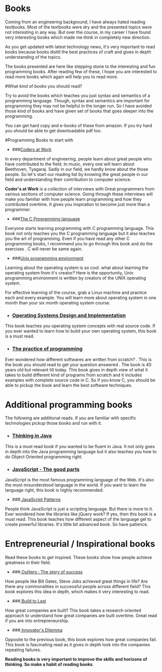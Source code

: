 # Books
Coming from an engineering background, I have always hated reading textbooks. Most of the textbooks were dry and the presented topics were not interesting in any way. But over the course, in my career I have found very interesting books which made me think in completely new direction.

As you get updated with latest technology news, it's very important to read books because books distill the best practices of craft and gives in depth understanding of the topics.

The books presented are here like stepping stone to the interesting and fun programming books. After reading few of these, I hope you are interested to read more books which again will help you to read more.

#What kind of books you should read?

Try to avoid the books which teaches you just syntax and semantics of a programming language. Though, syntax and semantics are important for programming they may not be helpful in the longer run. So I have avoided those kind of books and have given set of books that goes deeper into the programming.

You can get hard copy and e-books of these from amazon. If you try hard you should be able to get downloadable pdf too.

#Programming Books to start with

* ###[Coders at Work](http://www.codersatwork.com/)

In every department of engineering, people learn about great people who have contributed to the field. In music, every one will learn about Beethoven, Tyagaraj. Sadly in our field, we hardly know about the those people. So let's start our reading list by knowing the great people in our field and understanding their contribution to computer science.

**Coder's at Work** is a collection of interviews with Great programmers from various sections of computer science. Going through these interviews will make you familiar with how people learn programming and how they contributed overtime. It gives you inspiration to become just more than a programmer.

* ###[The C Programming language](http://www.amazon.com/The-Programming-Language-2nd-Edition/dp/0131103628)

Everyone starts learning programming with C programming language. This book not only teaches you the C programming language but it also teaches you the art of programming. Even if you have read any other C programming books, I recommend you to go through this book and do the exercises . C will never be same again.


* ###[Unix programming environment](http://www.amazon.com/Programming-Environment-Prentice-Hall-Software-Series/dp/013937681X)

Learning about the operating system is so cool. what about learning the operating system from it's creator? Here is the opportunity, Unix programming environment is written by creators of the UNIX operating system.

For effective learning of the course, grab a Linux machine and practice each and every example. You will learn more about operating system in one month than your six month operating system course.

* ### [Operating Systems Design and Implementation ](http://www.amazon.com/Operating-Systems-Design-Implementation-Edition/dp/0131429388)

This book teaches you operating system concepts with real source code. If you ever wanted to learn how to build your own operating system, this book is a must read.

* ###  [The practice of programming ](http://www.amazon.com/Practice-Programming-Addison-Wesley-Professional-Computing/dp/020161586X)

Ever wondered how different softwares are written from scratch? . This is the book you should read to get your question answered . The book is 40 years old but relevant till today. This book gives in depth view of what it takes to build different kind of programs from scratch and it includes examples with complete source code in C. So if you know C, you should be able to pickup the book and learn the best software techniques.


# Additional programming books

The following are additional reads. If you are familiar with specific technologies pickup those books and run with it.

* ### [Thinking in Java](http://www.amazon.com/Practice-Programming-Addison-Wesley-Professional-Computing/dp/020161586X)

This is a must read book if you wanted to be fluent in Java. It not only goes in depth into the Java programming language but it also teaches you how to do Object Oriented programming right.

* ### [JavaScript - The good parts ](http://www.amazon.com/JavaScript-Good-Parts-Douglas-Crockford/dp/0596517742)

JavaScript is the most famous programming language of the Web. It's also the most misunderstood language in the world. If you want to learn the language right, this book is highly recommended.

* ###[ JavaScript Patterns](http://www.amazon.com/JavaScript-Patterns-Stoyan-Stefanov/dp/0596806752)

People think JavaScript is just a scripting language. But there is more to it. Ever wondered how the libraries like jQuery work? If yes, then this book is a must read. This book teaches how different aspect of the language gel to create powerful libraries. It's little bit advanced book. So have patience.


# Entrepreneurial / Inspirational books

Read these books to get inspired. These books show how people achieve greatness in their field.


* ###[ Outliers : The story of success ](http://www.amazon.com/Outliers-Story-Success-Malcolm-Gladwell/dp/0316017930)

How people like Bill Gates, Steve Jobs achieved great things in life?
Are there any commonalities in successful people across different field? This book explores this idea in depth, which makes it very interesting to read.

* ###[ Build to Last ](http://www.amazon.com/Built-Last-Successful-Visionary-Essentials/dp/0060516402/)

How great companies are built? This book takes a research oriented approach to understand how great companies are built overtime. Great read if you are into entrepreneurship.

* ###[ Innovator's Dilemma ](http://www.amazon.com/Innovators-Dilemma-Revolutionary-Change-Business/dp/0062060244)

Opposite to the previous book, this book explores how great companies fail. This book is fascinating read as it gives in depth look into the companies repeating failures.


**Reading books is very important to improve the skills and horizons of thinking. So make a habit of reading books**.











